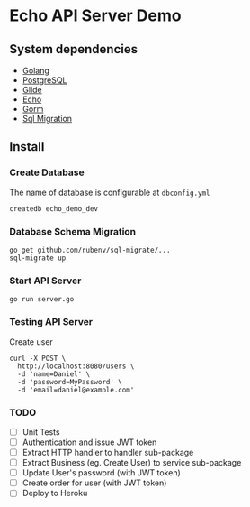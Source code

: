 Echo API Server Demo
====================

System dependencies
------------

- [Golang](https://golang.org)
- [PostgreSQL](https://www.postgresql.org)
- [Glide](https://github.com/Masterminds/glide)
- [Echo](https://github.com/labstack/echo)
- [Gorm](https://github.com/jinzhu/gorm)
- [Sql Migration](https://github.com/rubenv/sql-migrate)


Install
------------

### Create Database
The name of database is configurable at `dbconfig.yml`
```shell
createdb echo_demo_dev
```

### Database Schema Migration
```shell
go get github.com/rubenv/sql-migrate/...
sql-migrate up
```

### Start API Server
```shell
go run server.go
```

### Testing API Server
Create user
```shell
curl -X POST \
  http://localhost:8080/users \
  -d 'name=Daniel' \
  -d 'password=MyPassword' \
  -d 'email=daniel@example.com'
```

### TODO
- [ ] Unit Tests
- [ ] Authentication and issue JWT token
- [ ] Extract HTTP handler to handler sub-package
- [ ] Extract Business (eg. Create User) to service sub-package
- [ ] Update User's password (with JWT token)
- [ ] Create order for user (with JWT token)
- [ ] Deploy to Heroku
